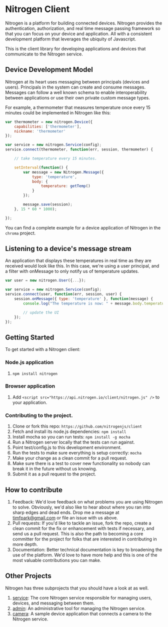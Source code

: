 # Nitrogen Client

Nitrogen is a platform for building connected devices.  Nitrogen provides the authentication, authorization, and real time message passing framework so that you can focus on your device and application.  All with a consistent development platform that leverages the ubiquity of Javascript.

This is the client library for developing applications and devices that communicate to the Nitrogen service.

## Device Development Model

Nitrogen at its heart uses messaging between principals (devices and users).  Principals in the system can create and consume messages.  Messages can follow a well known schema to enable interoperability between applications or use their own private custom message types.

For example, a thermometer that measures temperature once every 15 minutes could be implemented in Nitrogen like this:

``` javascript
var thermometer = new nitrogen.Device({
    capabilities: ['thermometer'],
    nickname: 'thermometer'
});

var service = new nitrogen.Service(config);
service.connect(thermometer, function(err, session, thermometer) {

    // take temperature every 15 minutes.

    setInterval(function() {
        var message = new Nitrogen.Message({
            type: 'temperature',
            body: {
                temperature: getTemp()
            }
        });

        message.save(session);
    }, 15 * 60 * 1000);

});
```

You can find a complete example for a device application of Nitrogen in the `chroma` project.

## Listening to a device's message stream

An application that displays these temperatures in real time as they are received would look like this.  In this case,
we're using a user principal, and a filter with onMessage to only notify us of temperature updates.

``` javascript
var user = new nitrogen.User({...});

var service = new nitrogen.Service(config);
service.connect(user, function(err, session, user) {
    session.onMessage({ type: 'temperature' }, function(message) {
        console.log("The temperature is now: " + message.body.temperature);

        // update the UI
    });
});
```

## Getting Started

To get started with a Nitrogen client:

### Node.js application

1. `npm install nitrogen`

### Browser application

1. Add `<script src="https://api.nitrogen.io/client/nitrogen.js" />` to your application.

### Contributing to the project.

1. Clone or fork this repo: `https://github.com/nitrogenjs/client`
2. Fetch and install its node.js dependencies: `npm install`
3. Install mocha so you can run tests:  `npm install -g mocha`
4. Run a Nitrogen server locally that the tests can run against.
5. Point test/config.js to this development environment.
6. Run the tests to make sure everything is setup correctly: `mocha`
7. Make your change as a clean commit for a pull request.
8. Make sure there is a test to cover new functionality so nobody can break it in the future without us knowing.
9. Submit it as a pull request to the project.

## How to contribute

1.  Feedback:  We'd love feedback on what problems you are using Nitrogen to solve.  Obviously, we'd also like to hear about where you ran into sharp edges and dead ends.   Drop me a message at timfpark@gmail.com or file an issue with us above.
2.  Pull requests:  If you'd like to tackle an issue, fork the repo, create a clean commit for the fix or enhancement with tests if necessary, and send us a pull request. This is also the path to becoming a core committer for the project for folks that are interested in contributing in more depth.
3.  Documentation:  Better technical documentation is key to broadening the use of the platform.   We'd love to have more help and this is one of the most valuable contributions you can make.

## Other Projects

Nitrogen has three subprojects that you should have a look at as well.

1. [service](https://github.com/nitrogenjs/service): The core Nitrogen service responsible for managing users, devices, and messaging between them.
2. [admin](https://github.com/nitrogenjs/admin): An administrative tool for managing the Nitrogen service.
3. [camera](https://github.com/nitrogenjs/camera): A sample device application that connects a camera to the Nitrogen service.
